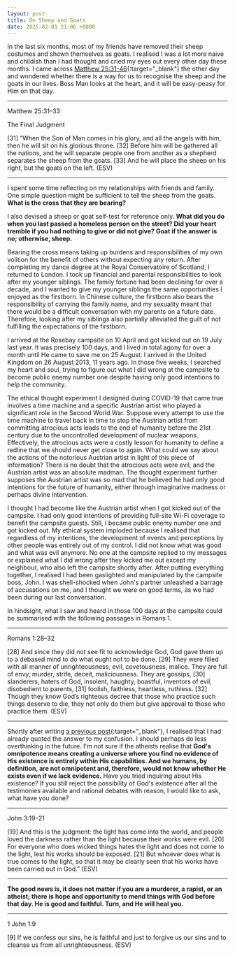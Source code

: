 ```yaml
---
layout: post
title: On Sheep and Goats
date: 2025-02-01 21:06 +0000
---
```


In the last six months, most of my friends have removed their sheep costumes and shown themselves as goats. I realised I was a lot more naive and childish than I had thought and cried my eyes out every other day these months. I came across [Matthew 25:31-46](https://www.esv.org/Matthew+25:31%E2%80%9346/){:target="_blank"} the other day and wondered whether there is a way for us to recognise the sheep and the goats in our lives. Boss Man looks at the heart, and it will be easy-peasy for Him on that day.

---

Matthew 25:31–33

The Final Judgment

[31] “When the Son of Man comes in his glory, and all the angels with him, then he will sit on his glorious throne. [32] Before him will be gathered all the nations, and he will separate people one from another as a shepherd separates the sheep from the goats. [33] And he will place the sheep on his right, but the goats on the left. (ESV)

---

I spent some time reflecting on my relationships with friends and family. One simple question might be sufficient to tell the sheep from the goats. **What is the cross that they are bearing?**

I also devised a sheep or goat self-test for reference only. **What did you do when you last passed a homeless person on the street? Did your heart tremble if you had nothing to give or did not give? Goat if the answer is no; otherwise, sheep.**

Bearing the cross means taking up burdens and responsibilities of my own volition for the benefit of others without expecting any return. After completing my dance degree at the Royal Conservatoire of Scotland, I returned to London. I took up financial and parental responsibilities to look after my younger siblings. The family fortune had been declining for over a decade, and I wanted to give my younger siblings the same opportunities I enjoyed as the firstborn. In Chinese culture, the firstborn also bears the responsibility of carrying the family name, and my sexuality meant that there would be a difficult conversation with my parents on a future date. Therefore, looking after my siblings also partially alleviated the guilt of not fulfilling the expectations of the firstborn.

I arrived at the Rosebay campsite on 10 April and got kicked out on 19 July last year. It was precisely 100 days, and I lived in total agony for over a month until He came to save me on 25 August. I arrived in the United Kingdom on 26 August 2013, 11 years ago. In those five weeks, I searched my heart and soul, trying to figure out what I did wrong at the campsite to become public enemy number one despite having only good intentions to help the community.

The ethical thought experiment I designed during COVID-19 that came true involves a time machine and a specific Austrian artist who played a significant role in the Second World War. Suppose every attempt to use the time machine to travel back in time to stop the Austrian artist from committing atrocious acts leads to the end of humanity before the 21st century due to the uncontrolled development of nuclear weapons. Effectively, the atrocious acts were a costly lesson for humanity to define a redline that we should never get close to again. What could we say about the actions of the notorious Austrian artist in light of this piece of information? There is no doubt that the atrocious acts were evil, and the Austrian artist was an absolute madman. The thought experiment further supposes the Austrian artist was so mad that he believed he had only good intentions for the future of humanity, either through imaginative madness or perhaps divine intervention.

I thought I had become like the Austrian artist when I got kicked out of the campsite. I had only good intentions of providing full-site Wi-Fi coverage to benefit the campsite guests. Still, I became public enemy number one and got kicked out. My ethical system imploded because I realised that regardless of my intentions, the development of events and perceptions by other people was entirely out of my control. I did not know what was good and what was evil anymore. No one at the campsite replied to my messages or explained what I did wrong after they kicked me out except my neighbour, who also left the campsite shortly after. After putting everything together, I realised I had been gaslighted and manipulated by the campsite boss, John. I was shell-shocked when John's partner unleashed a barrage of accusations on me, and I thought we were on good terms, as we had been during our last conversation.

In hindsight, what I saw and heard in those 100 days at the campsite could be summarised with the following passages in Romans 1.

---

Romans 1:28–32

[28] And since they did not see fit to acknowledge God, God gave them up to a debased mind to do what ought not to be done. [29] They were filled with all manner of unrighteousness, evil, covetousness, malice. They are full of envy, murder, strife, deceit, maliciousness. They are gossips, [30] slanderers, haters of God, insolent, haughty, boastful, inventors of evil, disobedient to parents, [31] foolish, faithless, heartless, ruthless. [32] Though they know God’s righteous decree that those who practice such things deserve to die, they not only do them but give approval to those who practice them. (ESV)

---

Shortly after writing [a previous post](../on-my-language/){:target="_blank"}, I realised that I had already quoted the answer to my confusion. I should perhaps do less overthinking in the future. I'm not sure if the atheists realise that **God's omnipotence means creating a universe where you find no evidence of His existence is entirely within His capabilities. And we humans, by definition, are not omnipotent and, therefore, would not know whether He exists even if we lack evidence.** Have you tried inquiring about His existence? If you still reject the possibility of God's existence after all the testimonies available and rational debates with reason, I would like to ask, what have you done?

---

John 3:19–21

[19] And this is the judgment: the light has come into the world, and people loved the darkness rather than the light because their works were evil. [20] For everyone who does wicked things hates the light and does not come to the light, lest his works should be exposed. [21] But whoever does what is true comes to the light, so that it may be clearly seen that his works have been carried out in God.” (ESV)

---

**The good news is, it does not matter if you are a murderer, a rapist, or an atheist; there is hope and opportunity to mend things with God before that day. He is good and faithful. Turn, and He will heal you.**

---

1 John 1:9

[9] If we confess our sins, he is faithful and just to forgive us our sins and to cleanse us from all unrighteousness. (ESV)

